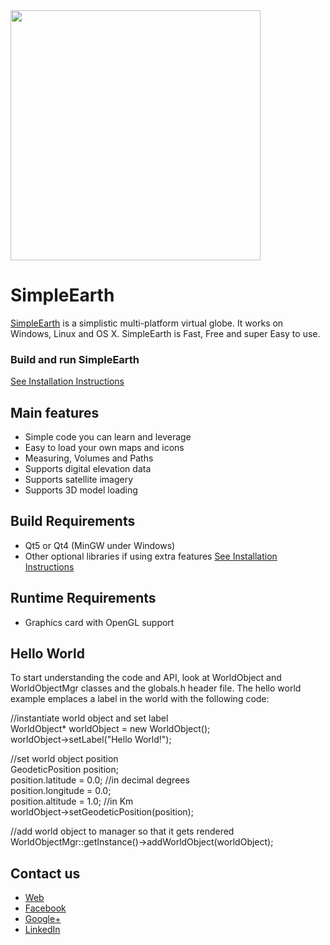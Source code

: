 <img src="http://www.huesoftllc.com/slider1.jpg" width=400>


SimpleEarth
=========

[SimpleEarth][1] is a simplistic multi-platform virtual globe. It works on Windows, Linux and OS X. SimpleEarth is Fast, Free and super Easy to use.


### Build and run SimpleEarth ###

[See Installation Instructions][2]


Main features
-------------
   * Simple code you can learn and leverage
   * Easy to load your own maps and icons
   * Measuring, Volumes and Paths
   * Supports digital elevation data
   * Supports satellite imagery
   * Supports 3D model loading


Build Requirements
------------------

* Qt5 or Qt4 (MinGW under Windows)
* Other optional libraries if using extra features [See Installation Instructions][2]


Runtime Requirements
--------------------
  * Graphics card with OpenGL support


Hello World
-----------

To start understanding the code and API, look at WorldObject and WorldObjectMgr classes and the globals.h header file. The hello world example emplaces a label in the world with the following code:

//instantiate world object and set label<br>
WorldObject* worldObject = new WorldObject();<br>
worldObject->setLabel("Hello World!");<br>

//set world object position<br>
GeodeticPosition position;<br>
position.latitude = 0.0;  //in decimal degrees<br>
position.longitude = 0.0;<br>
position.altitude = 1.0;  //in Km<br>
worldObject->setGeodeticPosition(position);<br>

//add world object to manager so that it gets rendered<br>
WorldObjectMgr::getInstance()->addWorldObject(worldObject);<br>


Contact us
----------

   * [Web][1]
   * [Facebook][3]
   * [Google+][4]
   * [LinkedIn][5]

[1]: http://www.huesoftllc.com
[2]: http://www.huesoftllc.com/instructions.html
[3]: https://www.facebook.com/huesoftllc
[4]: https://plus.google.com/113335173892471555886/about/p/pub
[5]: https://www.linkedin.com/company/huesoft-llc?trk=top_nav_home
